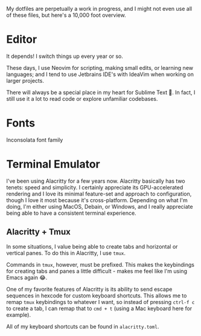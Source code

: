 My dotfiles are perpetually a work in progress, and I might not even use all of
these files, but here's a 10,000 foot overview.

# Editor

It depends! I switch things up every year or so.

These days, I use Neovim for scripting, making small edits, or learning new 
languages; and I tend to use Jetbrains IDE's with IdeaVim when working on larger 
projects.

There will always be a special place in my heart for Sublime Text 🖤. In fact, I 
still use it a lot to read code or explore unfamiliar codebases.

# Fonts

Inconsolata font family

# Terminal Emulator

I've been using Alacritty for a few years now. Alacritty basically has two 
tenets: speed and simplicity. I certainly appreciate its GPU-accelerated 
rendering and I love its minimal feature-set and approach to configuration, 
though I love it most because it's cross-platform. Depending on what I'm doing,
I'm either using MacOS, Debain, or Windows, and I really appreciate being able
to have a consistent terminal experience.

## Alacritty + Tmux

In some situations, I value being able to create tabs and horizontal or vertical 
panes. To do this in Alacritty, I use `tmux`. 

Commands in `tmux`, however, must be prefixed. This makes the keybindings for 
creating tabs and panes a little difficult - makes me feel like I'm using Emacs 
again 😂. 

One of my favorite features of Alacritty is its ability to send escape sequences 
in hexcode for custom keyboard shortcuts. This allows me to remap `tmux` 
keybindings to whatever I want, so instead of pressing `ctrl-f c` to create a 
tab, I can remap that to `cmd + t` (using a Mac keyboard here for example).

All of my keyboard shortcuts can be found in `alacritty.toml`.



